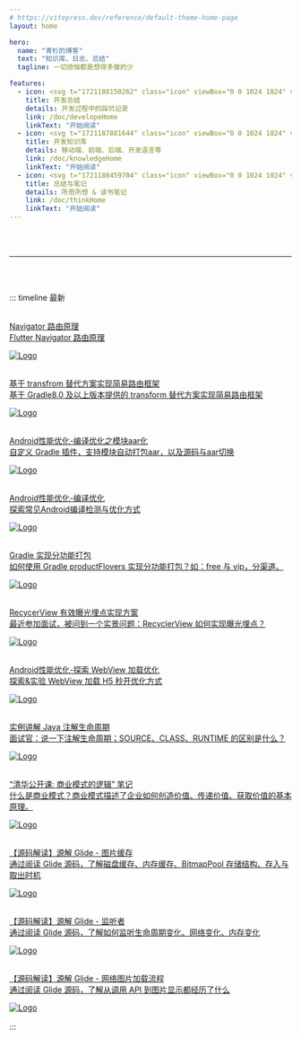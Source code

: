 ```yaml
---
# https://vitepress.dev/reference/default-theme-home-page
layout: home

hero:
  name: "青杉的博客"
  text: "知识库、日志、总结"
  tagline: 一切烦恼都是想得多做的少

features:
  - icon: <svg t="1721188150262" class="icon" viewBox="0 0 1024 1024" version="1.1" xmlns="http://www.w3.org/2000/svg" p-id="14829" width="104" height="104"><path d="M307.2 204.8a51.2 51.2 0 0 1 51.2-51.2h307.2a51.2 51.2 0 0 1 51.2 51.2v51.2H307.2V204.8z" fill="#9486FF" p-id="14830"></path><path d="M204.8 358.4V307.2a51.2 51.2 0 0 1 51.2-51.2h512a51.2 51.2 0 0 1 51.2 51.2v51.2" fill="#FFBA00" p-id="14831"></path><path d="M153.6 358.4m51.2 0l614.4 0q51.2 0 51.2 51.2l0 409.6q0 51.2-51.2 51.2l-614.4 0q-51.2 0-51.2-51.2l0-409.6q0-51.2 51.2-51.2Z" fill="#6B57FE" p-id="14832"></path><path d="M541.2864 512l5.0176 6.0416-40.5504 222.4128-5.0176 4.1984H476.16l-5.0176-6.0416 40.5504-222.4128 5.0176-4.1984h24.576z m-126.8736 26.0608l7.2704 4.6592v24.576l-3.0208 4.6592-111.7184 50.944 111.7184 50.944 3.0208 4.6592v24.576l-7.2704 4.6592-155.4432-70.9632L256 632.1152v-18.432l2.9696-4.6592 155.4432-70.9632z m194.4064 0l155.4432 70.9632 2.9696 4.6592v18.432l-2.9696 4.6592-155.4432 70.9632-7.2704-4.6592v-24.576l3.0208-4.6592 111.7184-50.944-111.7184-50.944-3.0208-4.6592v-24.576l7.2704-4.6592z" fill="#FFFFFF" p-id="14833"></path></svg>
    title: 开发总结
    details: 开发过程中的踩坑记录
    link: /doc/developeHome
    linkText: "开始阅读"
  - icon: <svg t="1721187881644" class="icon" viewBox="0 0 1024 1024" version="1.1" xmlns="http://www.w3.org/2000/svg" p-id="7938" width="104" height="104"><path d="M672.914286 1024H351.085714C157.988571 1024 0 866.011429 0 672.914286V351.085714C0 157.988571 157.988571 0 351.085714 0h321.828572c194.56 0 351.085714 157.988571 351.085714 351.085714v321.828572c0 193.097143-157.988571 351.085714-351.085714 351.085714z" fill="#E8E4FF" p-id="7939"></path><path d="M494.445714 332.068571c-24.868571-10.24-62.902857-20.48-127.268571-20.48h-144.822857c-14.628571 0-27.794286 10.24-27.794286 32.182858v408.137142c0 14.628571 10.24 27.794286 27.794286 27.794286h182.857143c27.794286 0 57.051429 2.925714 87.771428 17.554286l1.462857-465.188572z m292.571429-20.48v397.897143c0 24.868571-17.554286 42.422857-42.422857 42.422857h-105.325715c-24.868571 0-49.737143 10.24-67.291428 24.868572 10.24-2.925714 27.794286-2.925714 45.348571-2.925714h182.857143c14.628571 0 27.794286-10.24 27.794286-27.794286V342.308571c0-14.628571-10.24-27.794286-27.794286-27.794285l-13.165714-2.925715z" fill="#907FFF" p-id="7940"></path><path d="M223.817143 475.428571c-8.777143 0-14.628571-5.851429-14.628572-14.628571v-14.628571c0-8.777143 5.851429-14.628571 14.628572-14.628572s14.628571 5.851429 14.628571 14.628572v14.628571c0 8.777143-5.851429 14.628571-14.628571 14.628571z m0-58.514285c-8.777143 0-14.628571-5.851429-14.628572-14.628572v-26.331428c0-30.72 21.942857-46.811429 42.422858-46.811429h45.348571c8.777143 0 14.628571 5.851429 14.628571 14.628572s-5.851429 14.628571-14.628571 14.628571h-45.348571c-5.851429 0-13.165714 4.388571-13.165715 17.554286v26.331428c0 8.777143-5.851429 14.628571-14.628571 14.628572z" fill="#FFFFFF" p-id="7941"></path><path d="M645.12 229.668571c-49.737143 0-87.771429 24.868571-109.714286 67.291429v465.188571c24.868571-27.794286 62.902857-49.737143 105.325715-49.737142h52.662857c27.794286 0 52.662857-24.868571 52.662857-52.662858V254.537143c0-14.628571-10.24-27.794286-27.794286-27.794286l-73.142857 2.925714z" fill="#AA9CFD" opacity=".7" p-id="7942"></path></svg>
    title: 开发知识库
    details: 移动端、前端、后端、开发语言等
    link: /doc/knowledgeHome
    linkText: "开始阅读"
  - icon: <svg t="1721188459704" class="icon" viewBox="0 0 1024 1024" version="1.1" xmlns="http://www.w3.org/2000/svg" p-id="22845" width="104" height="104"><path d="M813.09 238.24H200.855s-35.86 11.324-35.86 79.27 35.86 81.157 35.86 81.157H813.09s-30.833-13.212-30.833-80.214 30.833-80.213 30.833-80.213z" fill="#FCE3C3" p-id="22846"></path><path d="M836.11 411.167H198.626l-2.092-0.771c-1.798-0.662-44.039-17.096-44.039-92.887 0-76.229 42.775-90.614 44.597-91.189l1.837-0.58H836.11v25H203.434c-5.723 2.987-25.938 17.064-25.938 66.77 0 49.62 20.176 65.117 26.251 68.657H836.11v25z" fill="#300604" p-id="22847"></path><path d="M256.75 275.988h231.233v18.873H256.75zM390.334 310.933h344.649v23.043H390.334zM262.52 349.398h150.736v23.043H262.52z" fill="#ED8F27" p-id="22848"></path><path d="M907.017 433.246H294.782s-35.86 11.324-35.86 79.27 35.86 81.157 35.86 81.157h612.235s-30.833-13.212-30.833-80.214 30.833-80.213 30.833-80.213z" fill="#FCE3C3" p-id="22849"></path><path d="M930.037 606.173H292.553l-2.092-0.771c-1.798-0.662-44.039-17.096-44.039-92.887 0-76.229 42.775-90.614 44.597-91.189l1.837-0.58h637.182v25H297.36c-5.723 2.987-25.938 17.064-25.938 66.77 0 49.62 20.176 65.117 26.251 68.657h632.364v25z" fill="#300604" p-id="22850"></path><path d="M354.857 541.566h431.325v23.043H354.857z" fill="#ED8F27" p-id="22851"></path><path d="M792.055 627.604H179.82s-35.86 11.324-35.86 79.27 35.86 81.157 35.86 81.157h612.235s-30.833-13.212-30.833-80.214 30.833-80.213 30.833-80.213z" fill="#FCE3C3" p-id="22852"></path><path d="M815.075 800.531H177.59l-2.092-0.771c-1.799-0.663-44.038-17.097-44.038-92.887 0-76.229 42.774-90.614 44.595-91.189l1.838-0.58h637.183v25H182.397c-5.723 2.987-25.938 17.064-25.938 66.77 0 49.619 20.175 65.117 26.25 68.657h632.365v25z" fill="#300604" p-id="22853"></path><path d="M265.709 708.718l-50.263 147.29 153.236-57.634z" fill="#FCE3C3" p-id="22854"></path><path d="M314.22 744.184l54.462 54.19L697.02 470.635l-51.623-47.93z" fill="#B12800" p-id="22855"></path><path d="M268.266 699.017l54.461 54.19 328.339-327.739-51.623-47.93z" fill="#ED8F27" p-id="22856"></path><path d="M645.397 329.934l58.74-57.215 41.085-3.024 52.717 53.485 3.061 42-66.183 67.658z" fill="#228E9D" p-id="22857"></path><path d="M362.732 805.746l-97.023-97.028a8.645 8.645 0 0 1 0-12.226l422.24-422.237c11.268-11.271 26.55-17.075 42.624-16.073 13.979 0.871 26.973 7.542 36.878 17.445l29.748 29.746c21.576 21.574 21.578 56.555 0.002 78.131L374.957 805.746a8.644 8.644 0 0 1-12.225 0z m-77.039-103.141l83.152 83.158 415.308-415.308c14.343-14.341 14.34-37.686-0.003-52.032l-31.123-31.12c-6.948-6.951-16.187-10.778-26.013-10.778s-19.065 3.827-26.016 10.778L285.693 702.605z" fill="#300604" p-id="22858"></path><path d="M697.02 470.642l-96.201-96.201 40.744-40.745 96.201 96.201z" fill="#300604" p-id="22859"></path><path d="M697.02 483.681L587.766 374.432l53.798-53.793 109.249 109.249-53.793 53.793z m-83.151-109.249l83.152 83.152 27.695-27.695-83.152-83.152-27.695 27.695z" fill="#300604" p-id="22860"></path><path d="M745.703 381.239l-13.049-13.049 18.11-18.107c3.265-3.268 3.265-8.585-0.003-11.853l-8.768-8.771 13.049-13.049 8.771 8.771c10.459 10.465 10.459 27.485 0.003 37.951l-18.113 18.107zM638.998 419.4l13.05 13.048L327.27 757.224l-13.049-13.049z" fill="#300604" p-id="22861"></path><path d="M199.742 871.713L264 699.379l17.289 6.452-50.139 134.475 134.471-50.14 6.447 17.29z" fill="#300604" p-id="22862"></path><path d="M215.446 856.008l57.278-25.908-31.37-31.371z" fill="#300604" p-id="22863"></path><path d="M196.954 874.501l41.489-91.736 50.242 50.241-91.731 41.495z m47.311-59.812l-10.328 22.829 22.829-10.327-12.501-12.502z" fill="#300604" p-id="22864"></path></svg>
    title: 总结与笔记
    details: 所思所想 & 读书笔记
    link: /doc/thinkHome
    linkText: "开始阅读"
---
```


<br>
<br>

***

<br>
<br>

::: timeline 最新
<br>
<br>
<div class="linkcard">
  <a href="./doc/Flutter/Navigator 路由原理">
    <p class="description"> Navigator 路由原理 <br><span> Flutter Navigator 路由原理 </span></p>
    <div class="logo">
        <img alt="Logo" src="./doc/Flutter/img/navigator原理/push.webp" />
    </div>
  </a>
</div><br>
<div class="linkcard">
  <a href="./doc/Android/Gradle8实现简易路由">
    <p class="description"> 基于 transfrom 替代方案实现简易路由框架 <br><span> 基于 Gradle8.0 及以上版本提供的 transform 替代方案实现简易路由框架 </span></p>
    <div class="logo">
        <img alt="Logo" src="./doc/Android/img/简易路由/SimpleRouter.webp" />
    </div>
  </a>
</div><br>
<div class="linkcard">
  <a href="./doc/Android/模块打包aar">
    <p class="description"> Android性能优化-编译优化之模块aar化 <br><span> 自定义 Gradle 插件，支持模块自动打包aar，以及源码与aar切换  </span></p>
    <div class="logo">
        <img alt="Logo" src="./doc/Android/img/模块aar化/思路图.webp" />
    </div>
  </a>
</div><br>
<div class="linkcard">
  <a href="./doc/Android/Gradle编译优化">
    <p class="description"> Android性能优化-编译优化 <br><span> 探索常见Android编译检测与优化方式  </span></p>
    <div class="logo">
        <img alt="Logo" src="./doc/Android/img/编译优化/生命周期.webp" />
    </div>
  </a>
</div><br>
<div class="linkcard">
  <a href="./doc/Android/Gradle_分功能打包">
    <p class="description"> Gradle 实现分功能打包 <br><span> 如何使用 Gradle productFlovers 实现分功能打包？如：free 与 vip，分渠道。  </span></p>
    <div class="logo">
        <img alt="Logo" src="./doc/Android/img/分功能打包/同一个module.webp" />
    </div>
  </a>
</div><br>
<div class="linkcard">
  <a href="./doc/Android/RecyclerView有效曝光">
    <p class="description">RecycerView 有效曝光埋点实现方案<br><span> 最近参加面试，被问到一个实景问题：RecyclerView 如何实现曝光埋点？  </span></p>
    <div class="logo">
        <img alt="Logo" src="/img/article_def_logo.webp" />
    </div>
  </a>
</div><br>
<div class="linkcard">
  <a href="./doc/Android/WebView加载优化">
    <p class="description">Android性能优化-探索 WebView 加载优化<br><span> 探索&实验 WebView 加载 H5 秒开优化方式 </span></p>
    <div class="logo">
        <img alt="Logo" src="./doc/Android/img/h5加载优化/固定功能页2.webp" />
    </div>
  </a>
</div><br>
<div class="linkcard">
  <a href="./doc/Java/注解">
    <p class="description">实例讲解 Java 注解生命周期<br><span> 面试官：说一下注解生命周期；SOURCE、CLASS、RUNTIME 的区别是什么？ </span></p>
    <div class="logo">
        <img alt="Logo" src="/img/article_def_logo.webp" />
    </div>
  </a>
</div><br>

<div class="linkcard">
  <a href="./doc/ThinkSummary/清华-商业模式的逻辑">
    <p class="description">“清华公开课: 商业模式的逻辑” 笔记<br><span> 什么是商业模式？商业模式描述了企业如何创造价值、传递价值、获取价值的基本原理。 </span></p>
    <div class="logo">
        <img alt="Logo" src="./doc/ThinkSummary/img/商业模式的逻辑/商业模式逻辑.webp" />
    </div>
  </a>
</div><br>
<div class="linkcard">
  <a href="./doc/Android/源解Glide_图片缓存">
    <p class="description"> 【源码解读】源解 Glide - 图片缓存<br><span> 通过阅读 Glide 源码，了解磁盘缓存、内存缓存、BitmapPool 存储结构、存入与取出时机   </span></p>
    <div class="logo">
        <img alt="Logo" src="./doc/Android/img/glide/glide_logo.webp" />
    </div>
  </a>
</div><br>
<div class="linkcard">
  <a href="./doc/Android/源解Glide_监听者">
    <p class="description"> 【源码解读】源解 Glide - 监听者<br><span> 通过阅读 Glide 源码，了解如何监听生命周期变化、网络变化、内存变化  </span></p>
    <div class="logo">
        <img alt="Logo" src="./doc/Android/img/glide/glide_logo.webp" />
    </div>
  </a>
</div><br>
<div class="linkcard">
  <a href="./doc/Android/源解Glide_加载流程">
    <p class="description">【源码解读】源解 Glide - 网络图片加载流程<br><span>  通过阅读 Glide 源码，了解从调用 API 到图片显示都经历了什么 </span></p>
    <div class="logo">
        <img alt="Logo" src="./doc/Android/img/glide/glide_logo.webp" />
    </div>
  </a>
</div><br>
:::

